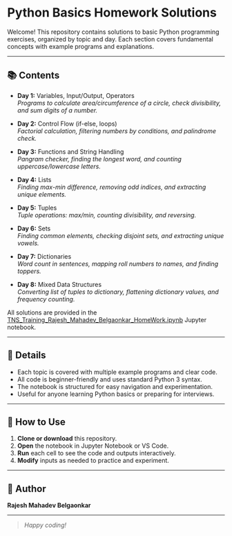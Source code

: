 # Python Basics Homework Solutions

Welcome! This repository contains solutions to basic Python programming exercises, organized by topic and day. Each section covers fundamental concepts with example programs and explanations.

---

## 📚 Contents

- **Day 1:** Variables, Input/Output, Operators  
  _Programs to calculate area/circumference of a circle, check divisibility, and sum digits of a number._

- **Day 2:** Control Flow (if-else, loops)  
  _Factorial calculation, filtering numbers by conditions, and palindrome check._

- **Day 3:** Functions and String Handling  
  _Pangram checker, finding the longest word, and counting uppercase/lowercase letters._

- **Day 4:** Lists  
  _Finding max-min difference, removing odd indices, and extracting unique elements._

- **Day 5:** Tuples  
  _Tuple operations: max/min, counting divisibility, and reversing._

- **Day 6:** Sets  
  _Finding common elements, checking disjoint sets, and extracting unique vowels._

- **Day 7:** Dictionaries  
  _Word count in sentences, mapping roll numbers to names, and finding toppers._

- **Day 8:** Mixed Data Structures  
  _Converting list of tuples to dictionary, flattening dictionary values, and frequency counting._

All solutions are provided in the [TNS_Training_Rajesh_Mahadev_Belgaonkar_HomeWork.ipynb](TNS_Training_Rajesh_Mahadev_Belgaonkar_HomeWork.ipynb) Jupyter notebook.

---

## 📝 Details

- Each topic is covered with multiple example programs and clear code.
- All code is beginner-friendly and uses standard Python 3 syntax.
- The notebook is structured for easy navigation and experimentation.
- Useful for anyone learning Python basics or preparing for interviews.

---

## 🚀 How to Use

1. **Clone or download** this repository.
2. **Open** the notebook in Jupyter Notebook or VS Code.
3. **Run** each cell to see the code and outputs interactively.
4. **Modify** inputs as needed to practice and experiment.

---

## 👤 Author

**Rajesh Mahadev Belgaonkar**

---

> _Happy coding!_